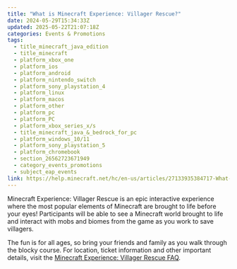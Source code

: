```yaml
---
title: "What is Minecraft Experience: Villager Rescue?"
date: 2024-05-29T15:34:33Z
updated: 2025-05-22T21:07:18Z
categories: Events & Promotions
tags:
  - title_minecraft_java_edition
  - title_minecraft
  - platform_xbox_one
  - platform_ios
  - platform_android
  - platform_nintendo_switch
  - platform_sony_playstation_4
  - platform_linux
  - platform_macos
  - platform_other
  - platform_pc
  - platform_PC
  - platform_xbox_series_x/s
  - title_minecraft_java_&_bedrock_for_pc
  - platform_windows_10/11
  - platform_sony_playstation_5
  - platform_chromebook
  - section_26562723671949
  - category_events_promotions
  - subject_eap_events
link: https://help.minecraft.net/hc/en-us/articles/27133935384717-What-is-Minecraft-Experience-Villager-Rescue
---
```


Minecraft Experience: Villager Rescue is an epic interactive experience where the most popular elements of Minecraft are brought to life before your eyes! Participants will be able to see a Minecraft world brought to life and interact with mobs and biomes from the game as you work to save villagers.

The fun is for all ages, so bring your friends and family as you walk through the blocky course. For location, ticket information and other important details, visit the [Minecraft Experience: Villager Rescue FAQ](https://www.minecraftexperience.com/faq/).
